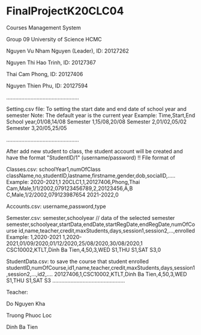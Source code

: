 # FinalProjectK20CLC04
Courses Management System

Group 09
University of Science HCMC

Nguyen Vu Nham Nguyen (Leader), ID: 20127262
          
Nguyen Thi Hao Trinh, ID: 20127367 

Thai Cam Phong, ID: 20127406

Nguyen Thien Phu, ID: 20127594

................................................

Setting.csv file: To setting the start date and end date of school year and semester
Note: The default year is the current year
Example:
Time,Start,End
School year,01/08,14/08
Semester 1,15/08,20/08
Semester 2,01/02,05/02
Semester 3,20/05,25/05

................................................

After add new student to class, the student account will be created and have the format "StudentID/1" (username/password)
!! File format of

Classes.csv:
schoolYear1,numOfClass
className,no,studentID,lastname,firstname,gender,dob,socialID,.....
Example:
2020-2021,1
20CLC1,1,20127406,Phong,Thai Cam,Male,1/1/2002,079123456789,2,20123456,A,B C,Male,1/2/2002,079123987654
2021-2022,0

Accounts.csv:
username,password,type

Semester.csv:
semester,schoolyear // data of the selected semester
semester,schoolyear,startData,endDate,startRegDate,endRegDate,numOfCourse
id,name,teacher,credit,maxStudents,days,session1,session2,...,enrolled
Example:
1,2020-2021
1,2020-2021,01/09/2020,01/12/2020,25/08/2020,30/08/2020,1
CSC10002,KTLT,Dinh Ba Tien,4,50,3,WED S1,THU S1,SAT S3,0

StudentData.csv: to save the course that student enrolled
studentID,numOfCourse,id1,name,teacher,credit,maxStudents,days,session1,session2,...,id2,....
20127406,1,CSC10002,KTLT,Dinh Ba Tien,4,50,3,WED S1,THU S1,SAT S3
................................................

Teacher:

Do Nguyen Kha

Truong Phuoc Loc

Dinh Ba Tien

